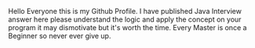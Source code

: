 Hello Everyone this is my Github Profile.
I have published Java Interview answer here please understand the logic and apply the concept on your program it may dismotivate but it's worth the time.
Every Master is once a Beginner so never ever give up.
